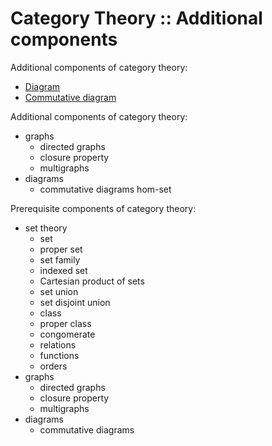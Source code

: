 # Category Theory :: Additional components

Additional components of category theory:
- [Diagram](./diagram.md)
- [Commutative diagram](./commutative-diagram.md)

Additional components of category theory:
- graphs
  - directed graphs
  - closure property
  - multigraphs
- diagrams
  - commutative diagrams
hom-set

Prerequisite components of category theory:
- set theory
  - set
  - proper set
  - set family
  - indexed set
  - Cartesian product of sets
  - set union
  - set disjoint union
  - class
  - proper class
  - congomerate
  - relations
  - functions
  - orders
- graphs
  - directed graphs
  - closure property
  - multigraphs
- diagrams
  - commutative diagrams

